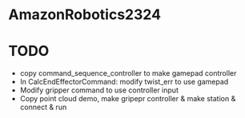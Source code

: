# AmazonRobotics2324

# TODO
* copy command_sequence_controller to make gamepad controller
* In CalcEndEffectorCommand: modify twist_err to use gamepad
* Modify gripper command to use controller input
* Copy point cloud demo, make gripepr controller & make station & connect & run 